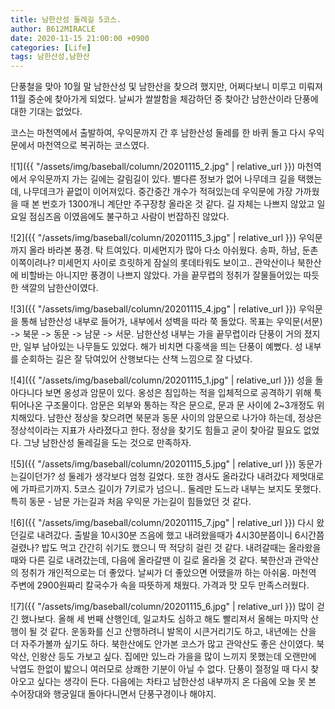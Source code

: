 ```yaml
---
title: 남한산성 둘레길 5코스.
author: B612MIRACLE
date: 2020-11-15 21:00:00 +0900
categories: [Life]
tags: 남한산성,남한산
---
```

단풍철을 맞아 10월 말 남한산성 및 남한산을 찾으려 했지만, 어쩌다보니 미루고 미뤄져 11월 중순에 찾아가게 되었다. 날씨가 쌀쌀함을 체감하던 중 찾아간 남한산이라 단풍에 대한 기대는 없었다.

코스는 마천역에서 출발하여, 우익문까지 간 후 남한산성 둘레를 한 바퀴 돌고 다시 우익문에서 마천역으로 복귀하는 코스였다.

![1]({{ "/assets/img/baseball/column/20201115_2.jpg" | relative_url }})
마천역에서 우익문까지 가는 길에는 갈림길이 있다. 별다른 정보가 없어 나무데크 길을 택했는데, 나무데크가 끝없이 이어져있다. 중간중간 개수가 적혀있는데 우익문에 가장 가까웠을 때 본 번호가 1300개니 계단만 주구장창 올라온 것 같다. 길 자체는 나쁘지 않았고 일요일 점심즈음 이였음에도 불구하고 사람이 번잡하진 않았다.

![2]({{ "/assets/img/baseball/column/20201115_3.jpg" | relative_url }})
우익문까지 올라 바라본 풍경. 탁 트여있다. 미세먼지가 많아 다소 아쉬웠다. 송파, 하남, 둔촌 이쪽이려나? 미세먼지 사이로 흐릿하게 잠실의 롯데타워도 보이고..  관악산이나 북한산에 비할바는 아니지만 풍경이 나쁘지 않았다. 가을 끝무렵의 정취가 잘물들어있는 따듯한 색깔의 남한산이였다.

![3]({{ "/assets/img/baseball/column/20201115_4.jpg" | relative_url }})
우익문을 통해 남한산성 내부로 들어가, 내부에서 성벽을 따라 쭉 돌았다. 목표는 우익문(서문) -> 북문 -> 동문 -> 남문 -> 서문. 남한산성 내부는 가을 끝무렵이라 단풍이 거의 졌지만, 일부 남아있는 나무들도 있었다. 해가 비치면 다홍색을 띄는 단풍이 예뻤다. 성 내부를 순회하는 길은 잘 닦여있어 산행보다는 산책 느낌으로 잘 다녔다.

![4]({{ "/assets/img/baseball/column/20201115_1.jpg" | relative_url }})
성을 돌아다니다 보면 옹성과 암문이 있다. 옹성은 침입하는 적을 입체적으로 공격하기 위해 툭 튀어나온 구조물이다. 암문은 외부와 통하는 작은 문으로, 문과 문 사이에 2~3개정도 위치해있다. 남한산 정상을 찾으려면 북문과 동문 사이의 암문으로 나가야 하는데, 정상은 정상석이라는 지표가 사라졌다고 한다. 정상을 찾기도 힘들고 굳이 찾아갈 필요도 없었다. 그냥 남한산성 둘레길을 도는 것으로 만족하자.

![5]({{ "/assets/img/baseball/column/20201115_5.jpg" | relative_url }})
동문가는길이던가? 성 둘레가 생각보다 엄청 길었다. 또한 경사도 올라갔다 내려갔다 제멋대로에 가파르기까지. 5코스 길이가 7키로가 넘으니.. 둘레만 도느라 내부는 보지도 못했다. 특히 동문 - 남문 가는길과 처음 우익문 가는길이 힘들었던 것 같다.

![6]({{ "/assets/img/baseball/column/20201115_7.jpg" | relative_url }})
다시 왔던길로 내려갔다. 출발을 10시30분 즈음에 했고 내려왔을때가 4시30분쯤이니 6시간쯤 걸렸나? 밥도 먹고 간간히 쉬기도 했으니 딱 적당히 걸린 것 같다. 내려갈때는 올라왔을때와 다른 길로 내려갔는데, 다음에 올라갈땐 이 길로 올라올 것 같다. 북한산과 관악산의 정취가 개인적으로는 더 좋았다. 날씨가 더 좋았으면 어땠을까 하는 아쉬움. 마천역 주변에 2900원짜리 칼국수가 속을 따뜻하게 채웠다. 가격과 맛 모두 만족스러웠다.

![7]({{ "/assets/img/baseball/column/20201115_6.jpg" | relative_url }})
많이 걷긴 했나보다. 올해 세 번째 산행인데, 일교차도 심하고 해도 빨리져서 올해는 마지막 산행이 될 것 같다. 운동화를 신고 산행하려니 발목이 시큰거리기도 하고, 내년에는 산을 더 자주가볼까 싶기도 하다. 북한산에도 안가본 코스가 많고 관악산도 좋은 산이였다. 북악산, 인왕산 등도 가보고 싶다. 집에만 있느라 가을을 많이 느끼지 못했는데 오랜만에 낙엽도 한없이 밟으니 여러모로 상쾌한 기분이 아닐 수 없다. 단풍이 절정일 때 다시 찾아오고 싶다는 생각이 든다. 다음에는 차타고 남한산성 내부까지 온 다음에 오늘 못 본 수어장대와 행궁일대 돌아다니면서 단풍구경이나 해야지.